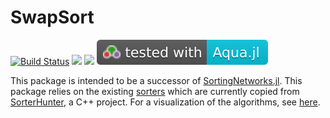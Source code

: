 # SwapSort

[![Build Status](https://github.com/putianyi889/SwapSort.jl/actions/workflows/CI.yml/badge.svg?branch=master)](https://github.com/putianyi889/SwapSort.jl/actions/workflows/CI.yml?query=branch%3Amaster)
[![](https://img.shields.io/badge/docs-stable-blue.svg)](https://putianyi889.github.io/SwapSort.jl/stable)
[![](https://img.shields.io/badge/docs-dev-blue.svg)](https://putianyi889.github.io/SwapSort.jl/dev)
[![Aqua QA](https://raw.githubusercontent.com/JuliaTesting/Aqua.jl/master/badge.svg)](https://github.com/JuliaTesting/Aqua.jl)

This package is intended to be a successor of [SortingNetworks.jl](https://github.com/JeffreySarnoff/SortingNetworks.jl). This package relies on the existing [sorters](./src/Sorters) which are currently copied from [SorterHunter](https://github.com/bertdobbelaere/SorterHunter), a C++ project. For a visualization of the algorithms, see [here](https://bertdobbelaere.github.io/sorting_networks.html).

